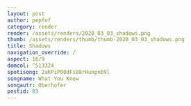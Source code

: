 ```yaml
---
layout: post
author: pepfof
category: render
render: /assets/renders/2020_03_03_shadows.png
thumb: /assets/renders/thumb/thumb-2020_03_03_shadows.png
title: Shadows
navigation_override: /
aspect: 16/9
domcol: ^513324
spotisong: 2aKPiP00dFs88rHunpnb9l
songname: What You Know
songautr: Oberhofer
postid: 83
---
```


<!--USER BEGIN 1-->

<!--USER END 1-->

<!--more-->
<!--USER BEGIN 2-->

<!--USER END 2-->

